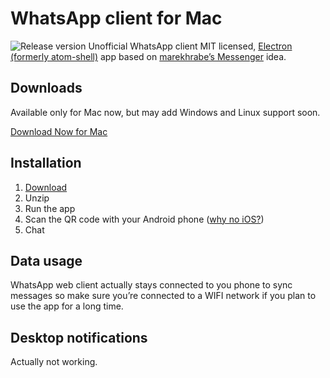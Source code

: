 # WhatsApp client for Mac
![Release version](https://img.shields.io/badge/release-v0.1.0-brightgreen.svg)
Unofficial WhatsApp client MIT licensed, [Electron (formerly atom-shell)](https://github.com/atom/atom-shell) app based on [marekhrabe’s Messenger](https://github.com/marekhrabe/messenger) idea.


## Downloads
Available only for Mac now, but may add Windows and Linux support soon.

[Download Now for Mac](https://github.com/anatolinicolae/whatsapp/releases)


## Installation
1. [Download](https://github.com/anatolinicolae/whatsapp/releases)
2. Unzip
3. Run the app
4. Scan the QR code with your Android phone ([why no iOS?](https://blog.whatsapp.com/614/WhatsApp-Web))
5. Chat

## Data usage
WhatsApp web client actually stays connected to you phone to sync messages so make sure you’re connected to a WIFI network if you plan to use the app for a long time.

## Desktop notifications
Actually not working.